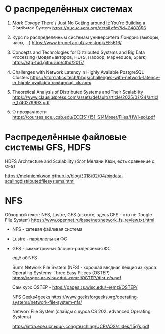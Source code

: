 # О распределённых системах  



1. *Mark Cavage* There's Just No Getting around It: You're Building a Distributed System
https://queue.acm.org/detail.cfm?id=2482856

2. Курс по распределённым системам университета Лондона (выборы, часы, ...)
https://www.brunel.ac.uk/~eestppk/EE5616/

3. Concepts and Technologies for Distributed Systems and Big Data Processing 
(модель акторов, HDFS, Hadoop, MapReduce, Spark) 
https://stg-tud.github.io/ctbd/2017/

4. Challenges with Network Latency in Highly Available PostgreSQL Clusters
https://stormatics.tech/blogs/challenges-with-network-latency-in-highly-available-postgresql-clusters

5. Theoretical Analysis of Distributed Systems and Their Scalability
   https://www.clausiuspress.com/assets/default/article/2025/02/24/article_1740379993.pdf

6. О прозрачности
https://courses.ece.ucsb.edu/ECE151/151_S14Moser/Files/HW1-sol.pdf

# Распределённые файловые системы GFS, HDFS

HDFS Architecture and Scalability 
(блог Мелани Квон, есть сравнение с GFS)

https://melaniemkwon.github.io/blog/2018/02/04/bigdata-scalingdistributedfilesystems.html

# NFS

Обзорный текст: NFS, Lustre, GFS
(похоже, здесь GFS - это не Google File System)
https://www.opennet.ru/base/net/network_fs_review.txt.html

* NFS - сетевая файловая система
* Lustre - параллельная ФС 
* GFS - симметричная блочно-разделяемая ФС

  ещё об NFS

  Sun’s Network File System (NFS) - хорошая вводная лекция
  из курса Operating Systems: Three Easy Pieces (OSTEP)
  https://pages.cs.wisc.edu/~remzi/OSTEP/dist-nfs.pdf

  Сам курс OSTEP - https://pages.cs.wisc.edu/~remzi/OSTEP/

  NFS Geeks4geeks 
  https://www.geeksforgeeks.org/operating-systems/network-file-system-nfs/

  Network File System (слайды с курса CS 202: Advanced Operating Systems)
  
  https://intra.ece.ucr.edu/~cong/teaching/UCR/AOS/slides/15gfs.pdf
  

